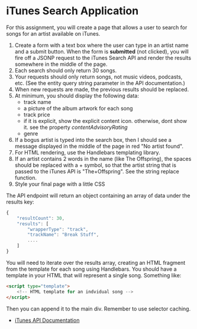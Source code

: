 iTunes Search Application
=========================

For this assignment, you will create a page that allows a user to search for songs for an artist available on iTunes.

1. Create a form with a text box where the user can type in an artist name and a submit button. When the form is __submitted__ (not clicked), you will fire off a JSONP request to the iTunes Search API and render the results somewhere in the middle of the page.
2. Each search should only return 30 songs.
3. Your requests should only return songs, not music videos, podcasts, etc. (See the entity query string parameter in the API documentation.)
4. When new requests are made, the previous results should be replaced.
5. At minimum, you should display the following data:
	* track name
	* a picture of the album artwork for each song
	* track price
	* if it is explicit, show the explicit content icon. otherwise, dont show it. see the property _contentAdvisoryRating_
	* genre
7. If a bogus artist is typed into the search box, then I should see a message displayed in the middle of the page in red "No artist found".
8. For HTML rendering, use the Handlebars templating library.
9. If an artist contains 2 words in the name (like The Offspring), the spaces should be replaced with a + symbol, so that the artist string that is passed to the iTunes API is "The+Offspring". See the string replace function.
10. Style your final page with a little CSS


The API endpoint will return an object containing an array of data under the results key:

```js
{
	"resultCount": 30,
	"results": [
		"wrapperType": "track",
		"trackName": "Break Stuff",
		....
	]
}
```

You will need to iterate over the results array, creating an HTML fragment from the template for each song using Handlebars. You should have a template in your HTML that will represent a single song. Something like:

```html
<script type="template">
	<!-- HTML template for an indvidual song -->
</script>
```

Then you can append it to the main div. Remember to use selector caching.

* [iTunes API Documentation](http://www.apple.com/itunes/affiliates/resources/documentation/itunes-store-web-service-search-api.html)


